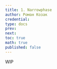 ```yaml
---
title: 1. Narrowphase
author: Роман Козак
credential:
type: docs
prev: 
next: 
toc: true
math: true
published: false
---
```

WIP
